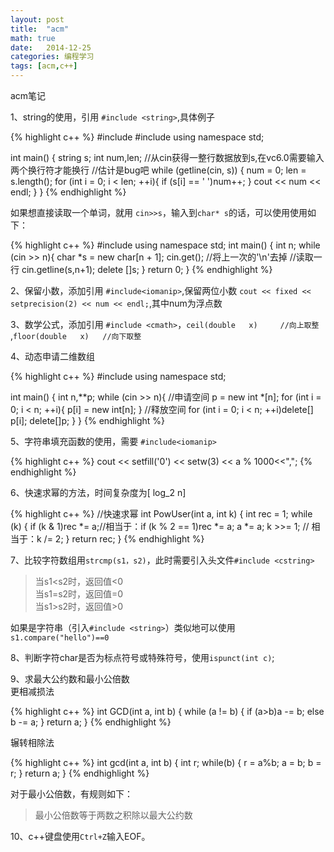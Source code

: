```yaml
---
layout: post
title:  "acm"
math: true
date:   2014-12-25
categories: 编程学习
tags: [acm,c++]
---
```


acm笔记

1、string的使用，引用 `#include <string>`,具体例子

{% highlight c++ %}
#include <string>
#include <iostream>
using namespace std;

int main()
{
    string s;
    int num,len;
    //从cin获得一整行数据放到s,在vc6.0需要输入两个换行符才能换行
    //估计是bug吧
    while (getline(cin, s))
    {
        num = 0;
        len = s.length();
        for (int i = 0; i < len; ++i){
            if (s[i] == ' ')num++;
        }
        cout << num << endl;
    }
}
{% endhighlight %}

<!-- more -->

如果想直接读取一个单词，就用 `cin>>s`，输入到`char* s`的话，可以使用使用如下：

{% highlight c++ %}
#include <iostream>
using namespace std;
int main()
{
    int n;
    while (cin >> n){
        char *s = new char[n + 1];
        cin.get();  //将上一次的'\n'去掉
        //读取一行
        cin.getline(s,n+1);
        delete []s;
    }
    return 0;
}
{% endhighlight %}

2、保留小数，添加引用 `#include<iomanip>`,保留两位小数 `cout << fixed << setprecision(2) << num << endl;`,其中num为浮点数

3、数学公式，添加引用 `#include <cmath>`，`ceil(double   x)     //向上取整  `,`floor(double   x)   //向下取整`

4、动态申请二维数组

{% highlight c++ %}
#include <iostream>
using namespace std;

int main()
{
    int n,**p;
    while (cin >> n){
        //申请空间
        p = new int *[n];
        for (int i = 0; i < n; ++i){
            p[i] = new int[n];
        }
        //释放空间
        for (int i = 0; i < n; ++i)delete[] p[i];
        delete[]p;
    }
}
{% endhighlight %}

5、字符串填充函数的使用，需要 `#include<iomanip>`

{% highlight c++ %}
cout << setfill('0') << setw(3) << a % 1000<<",";
{% endhighlight %}

6、快速求幂的方法，时间复杂度为\[ log_2 n\]

{% highlight c++ %}
//快速求幂
int PowUser(int a, int k)
{
    int rec = 1;
    while (k)
    {
        if (k & 1)rec *= a;//相当于：if (k % 2 == 1)rec *= a;
        a *= a;
        k >>= 1;    // 相当于：k /= 2;
    }
    return rec;
}
{% endhighlight %}


7、比较字符数组用`strcmp(s1，s2)`，此时需要引入头文件`#include <cstring>`

> 当s1<s2时，返回值<0  
> 当s1=s2时，返回值=0  
> 当s1>s2时，返回值>0  

如果是字符串（引入`#include <string>`）类似地可以使用`s1.compare("hello")==0`

8、判断字符char是否为标点符号或特殊符号，使用`ispunct(int c)`;  

9、求最大公约数和最小公倍数  
更相减损法  

{% highlight c++ %}
int GCD(int a, int b)
{
    while (a != b)
    {
        if (a>b)a -= b;
        else b -= a;
    }
return a;
}
{% endhighlight %}    

辗转相除法

{% highlight c++ %}
int gcd(int a, int b)
{
    int r;
    while(b)
    {
        r = a%b;
        a = b;
        b = r;
    }
    return a;
}
{% endhighlight %}

对于最小公倍数，有规则如下：

> 最小公倍数等于两数之积除以最大公约数

10、c++键盘使用`Ctrl+Z`输入EOF。